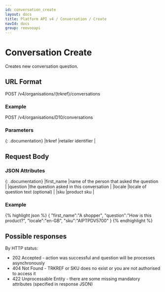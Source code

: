 ```yaml
---
id: conversation_create
layout: docs
title: Platform API v4 / Conversation / Create
navId: docs
group: reevooapi
---
```


# Conversation Create

Creates new conversation question.


## URL Format
POST /v4/organisations/{trkref}/conversations

### Example
POST /v4/organisations/D10/conversations

### Parameters

{: .documentation}
|trkref     |retailer identifier         |

## Request Body

### JSON Attributes

{: .documentation}
|first_name      |name of the person that asked the question                   |
|question        |the question asked in this conversation                      |
|locale          |locale of question text (optional)                           |
|sku             |product sku                                                  |

### Example
{% highlight json %}
{
   "first_name":"A shopper",
   "question":"How is this product?",
   "locale":"en-GB",
   "sku":"AIPTPDV5700"
}
{% endhighlight %}

## Possible responses

By HTTP status:

 * 202 Accepted - action was successful and question will be processes asynchronously
 * 404 Not Found - TRKREF or SKU does no exist or you are not authorised to access it
 * 422 Unprocessable Entity - there are some missing mandatory attributes (specified in response JSON)
